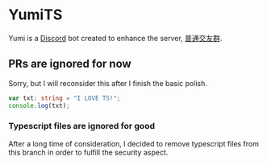 # YumiTS

Yumi is a [Discord](https://discord.com/) bot created to enhance the server, [普通交友群](https://discord.gg/bmpq6yyfv6).

## PRs are ignored for now

Sorry, but I will reconsider this after I finish the basic polish.

```ts
var txt: string = "I LOVE TS!";
console.log(txt);
```

### Typescript files are ignored for good

After a long time of consideration, I decided to remove typescript files from this branch in order to fulfill the security aspect.
